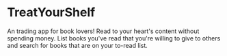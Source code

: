 # TreatYourShelf
An trading app for book lovers!  Read to your heart's content without spending money.  List books you've read that you're willing to give to others and search for books that are on your to-read list.

